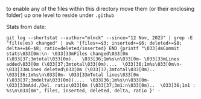 to enable any of the files within this directory move them (or their enclosing folder) up one level to reside under `.github`

Stats from date:
```
git log --shortstat --author="mlnck" --since="12 Nov, 2023" | grep -E "fil(e|es) changed" | awk '{files+=$3; inserted+=$6; deleted+=$8; delta+=$6-$8; ratio=deleted/inserted} END {printf "\033[4mCommit stats\033[0m:\n- \033[33mFiles changed\033[0m (\033[37;3mtotal\033[0m)..  \033[36;1m%s\n\033[0m- \033[33mLines added\033[0m (\033[37;3mtotal\033[0m)....  \033[36;1m%s\033[0m\n- \033[33mLines deleted\033[0m (\033[37;3mtotal\033[0m)..  \033[36;1m%s\n\033[0m- \033[33mTotal lines\033[0m (\033[37;3mdelta\033[0m])....  \033[36;1m%s\n\033[0m- \033[33mAdd./Del. ratio\033[0m (\033[37;3m1:n\033[0m)..  \033[36;1m1 : %s\n\033[0m", files, inserted, deleted, delta, ratio }' -
```